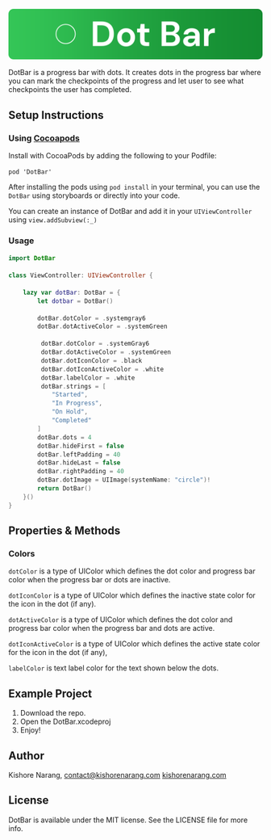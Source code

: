 ![DotBar Header](https://raw.githubusercontent.com/narangkishore98/DotBar/main/DotBar/DotBar.docc/header.png "DotBar Header")

DotBar is a progress bar with dots. It creates dots in the progress bar where you can mark the checkpoints of the progress and let user to see what checkpoints the user has completed. 

## Setup Instructions
### Using [Cocoapods](http://cocoapods.org "Cocoapods")

Install with CocoaPods by adding the following to your Podfile:

`pod 'DotBar'`

After installing the pods using `pod install` in your terminal, you can use the `DotBar` using storyboards or directly into your code.

You can create an instance of DotBar and add it in your `UIViewController` using `view.addSubview(:_)`
### Usage
```swift
import DotBar

class ViewController: UIViewController { 

	lazy var dotBar: DotBar = {
		let dotbar = DotBar()
		
		dotBar.dotColor = .systemgray6
		dotBar.dotActiveColor = .systemGreen
		
		 dotBar.dotColor = .systemGray6
		 dotBar.dotActiveColor = .systemGreen
		 dotBar.dotIconColor = .black
		 dotBar.dotIconActiveColor = .white
		 dotBar.labelColor = .white
		 dotBar.strings = [
            "Started",
            "In Progress",
            "On Hold",
            "Completed"
        ]
        dotBar.dots = 4
        dotBar.hideFirst = false
        dotBar.leftPadding = 40
        dotBar.hideLast = false
        dotBar.rightPadding = 40
        dotBar.dotImage = UIImage(systemName: "circle")!
		return DotBar()
	}()
}
```
## Properties & Methods
### Colors
`dotColor` is a type of UIColor which defines the dot color and progress bar color when the progress bar or dots are inactive. 

`dotIconColor` is a type of UIColor which defines the inactive state color for the icon in the dot (if any).

`dotActiveColor` is a type of UIColor which defines the dot color and progress bar color when the progress bar and dots are active. 

`dotIconActiveColor` is a type of UIColor which defines the active state color for the icon in the dot (if any),

`labelColor` is text label color for the text shown below the dots.
## Example Project

1. Download the repo.
2. Open the DotBar.xcodeproj
3. Enjoy!

## Author
Kishore Narang, contact@kishorenarang.com
[kishorenarang.com](http://kishorenarang.com "kishorenarang.com")

## License 
DotBar is available under the MIT license. See the LICENSE file for more info. 
